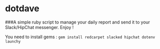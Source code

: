 # dotdave

###A simple ruby script to manage your daily report and send it to your Slack/HipChat messenger. Enjoy !

You need to install gems :
`gem install redcarpet slacked hipchat dotenv launchy`